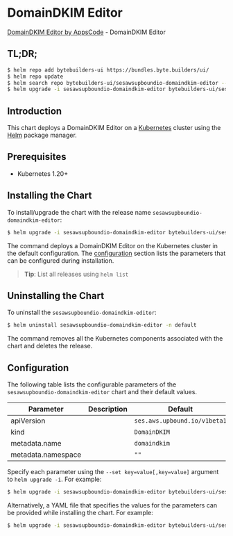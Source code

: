 # DomainDKIM Editor

[DomainDKIM Editor by AppsCode](https://byte.builders) - DomainDKIM Editor

## TL;DR;

```bash
$ helm repo add bytebuilders-ui https://bundles.byte.builders/ui/
$ helm repo update
$ helm search repo bytebuilders-ui/sesawsupboundio-domaindkim-editor --version=v0.4.18
$ helm upgrade -i sesawsupboundio-domaindkim-editor bytebuilders-ui/sesawsupboundio-domaindkim-editor -n default --create-namespace --version=v0.4.18
```

## Introduction

This chart deploys a DomainDKIM Editor on a [Kubernetes](http://kubernetes.io) cluster using the [Helm](https://helm.sh) package manager.

## Prerequisites

- Kubernetes 1.20+

## Installing the Chart

To install/upgrade the chart with the release name `sesawsupboundio-domaindkim-editor`:

```bash
$ helm upgrade -i sesawsupboundio-domaindkim-editor bytebuilders-ui/sesawsupboundio-domaindkim-editor -n default --create-namespace --version=v0.4.18
```

The command deploys a DomainDKIM Editor on the Kubernetes cluster in the default configuration. The [configuration](#configuration) section lists the parameters that can be configured during installation.

> **Tip**: List all releases using `helm list`

## Uninstalling the Chart

To uninstall the `sesawsupboundio-domaindkim-editor`:

```bash
$ helm uninstall sesawsupboundio-domaindkim-editor -n default
```

The command removes all the Kubernetes components associated with the chart and deletes the release.

## Configuration

The following table lists the configurable parameters of the `sesawsupboundio-domaindkim-editor` chart and their default values.

|     Parameter      | Description |                 Default                 |
|--------------------|-------------|-----------------------------------------|
| apiVersion         |             | <code>ses.aws.upbound.io/v1beta1</code> |
| kind               |             | <code>DomainDKIM</code>                 |
| metadata.name      |             | <code>domaindkim</code>                 |
| metadata.namespace |             | <code>""</code>                         |


Specify each parameter using the `--set key=value[,key=value]` argument to `helm upgrade -i`. For example:

```bash
$ helm upgrade -i sesawsupboundio-domaindkim-editor bytebuilders-ui/sesawsupboundio-domaindkim-editor -n default --create-namespace --version=v0.4.18 --set apiVersion=ses.aws.upbound.io/v1beta1
```

Alternatively, a YAML file that specifies the values for the parameters can be provided while
installing the chart. For example:

```bash
$ helm upgrade -i sesawsupboundio-domaindkim-editor bytebuilders-ui/sesawsupboundio-domaindkim-editor -n default --create-namespace --version=v0.4.18 --values values.yaml
```
